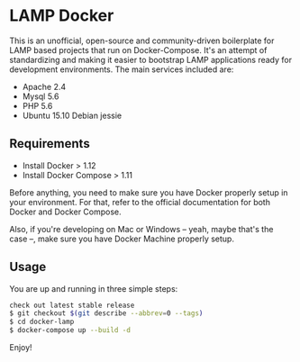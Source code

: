 # LAMP Docker

This is an unofficial, open-source and community-driven boilerplate for LAMP based projects that run on Docker-Compose. It's an attempt of standardizing and making it easier to bootstrap LAMP applications ready for development environments. 
The main services included are:

* Apache 2.4
* Mysql 5.6 
* PHP 5.6
* Ubuntu 15.10  Debian jessie


## Requirements

* Install Docker > 1.12
* Install Docker Compose > 1.11

Before anything, you need to make sure you have Docker properly setup in your environment. For that, refer to the official documentation for both Docker and Docker Compose. 

Also, if you're developing on Mac or Windows – yeah, maybe that's the case –, make sure you have Docker Machine properly setup.

## Usage

You are up and running in three simple steps:
```sh
check out latest stable release
$ git checkout $(git describe --abbrev=0 --tags)
$ cd docker-lamp 
$ docker-compose up --build -d 
```

Enjoy!
